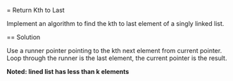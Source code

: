 = Return Kth to Last

Implement an algorithm to find the kth to last element of a singly
linked list.

== Solution

Use a runner pointer pointing to the kth next element from current
pointer. Loop through the runner is the last element, the current
pointer is the result.

**Noted: lined list has less than k elements**
